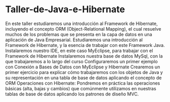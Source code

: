 # Taller-de-Java-e-Hibernate
En este taller estudiaremos una introducción al Framework de Hibernate, incluyendo el concepto ORM (Object-Relational Mapping), el cual resuelve muchos de los problemas que se presenta en la capa de datos en una aplicación de Java Empresarial. Estudiaremos una introducción al Framework de Hibernate, y la esencia de trabajar con este Framework Java. Instalaremos nuestro IDE, en este caso MyEclipse, para trabajar con el Framework de Hibernate Instalaremos nuestra base de datos MySql, con la que trabajaremos a lo largo del curso Configuraremos un primer ejemplo con Conexión a Bases de Datos con MyEclipse y Hibernate Crearemos un primer ejercicio para explicar cómo trabajaremos con los objetos de Java y su representación en una tabla de base de datos aplicando el concepto de ORM  Operaciones con Hibernate: Pondremos en práctica las operaciones básicas (alta, bajas y cambios) que comúnmente utilizamos en nuestras tablas de base de datos aplicando los patrones de diseño MVC.

